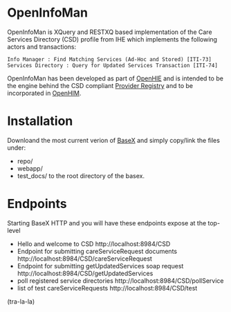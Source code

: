 OpenInfoMan
===========

OpenInfoMan is XQuery and RESTXQ based implementation of the Care Services Directory (CSD) profile from IHE which implements the following actors and transactions:

    Info Manager : Find Matching Services (Ad-Hoc and Stored) [ITI-73]
    Services Directory : Query for Updated Services Transaction [ITI-74]

OpenInfoMan has been developed as part of <a href="http://ohie.org">OpenHIE</a> and is intended to be the engine behind the CSD compliant <a href="https://wiki.ohie.org/display/SUB/Provider+Registry+Community">Provider Registry</a> and to be incorporated in <a href="http://openhim/">OpenHIM</a>.


Installation
============
Downloand the most current verion of <a href="http://basex.org">BaseX</a> and simply copy/link the files under:
- repo/
- webapp/
- test_docs/
to the root directory of the basex.


Endpoints
=========
Starting BaseX HTTP and you will have these endpoints expose at the top-level

- Hello and welcome to CSD  http://localhost:8984/CSD
- Endpoint for submitting careServiceRequest documents http://localhost:8984/CSD/careServiceRequest
- Endpoint for submitting getUpdatedServices soap request http://localhost:8984/CSD/getUpdatedServices
- poll registered service directories http://localhost:8984/CSD/pollService
- list of test careServiceRequests http://localhost:8984/CSD/test
 
(tra-la-la)
